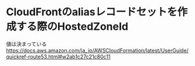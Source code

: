 # CloudFrontのaliasレコードセットを作成する際のHostedZoneId  
値は決まっている  
https://docs.aws.amazon.com/ja_jp/AWSCloudFormation/latest/UserGuide/quickref-route53.html#w2ab1c27c21c80c11